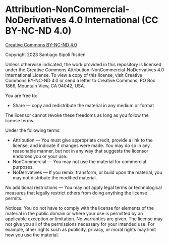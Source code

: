 # Attribution-NonCommercial-NoDerivatives 4.0 International (CC BY-NC-ND 4.0)

[Creative Commons BY-NC-ND 4.0](https://creativecommons.org/licenses/by-nc-nd/4.0/deed.en)

Copyright 2023 Santiago Sipoli Risden

Unless otherwise indicated, the work provided in this repository is licensed under the Creative Commons Attribution-NonCommercial-NoDerivatives 4.0 International License. To view a copy of this license, visit Creative Commons BY-NC-ND 4.0 or send a letter to Creative Commons, PO Box 1866, Mountain View, CA 94042, USA.

You are free to:

- Share — copy and redistribute the material in any medium or format

The licensor cannot revoke these freedoms as long as you follow the license terms.

Under the following terms:

- Attribution — You must give appropriate credit, provide a link to the license, and indicate if changes were made. You may do so in any reasonable manner, but not in any way that suggests the licensor endorses you or your use.
- NonCommercial — You may not use the material for commercial purposes.
- NoDerivatives — If you remix, transform, or build upon the material, you may not distribute the modified material.

No additional restrictions — You may not apply legal terms or technological measures that legally restrict others from doing anything the license permits.

Notices:
You do not have to comply with the license for elements of the material in the public domain or where your use is permitted by an applicable exception or limitation. No warranties are given. The license may not give you all of the permissions necessary for your intended use. For example, other rights such as publicity, privacy, or moral rights may limit how you use the material.